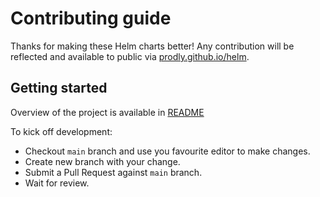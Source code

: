 # Contributing guide

Thanks for making these Helm charts better! Any contribution will be reflected and available to public via [prodly.github.io/helm](https://prodly.github.io/helm/).

## Getting started

Overview of the project is available in [README](README.md)

To kick off development:
- Checkout `main` branch and use you favourite editor to make changes.
- Create new branch with your change.
- Submit a Pull Request against `main` branch.
- Wait for review.